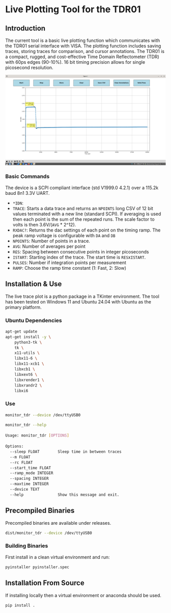 # Live Plotting Tool for the TDR01

## Introduction
The current tool is a basic live plotting function which communicates with the TDR01 serial interface with VISA.
The plotting function includes saving traces, storing traces for comparison, and cursor annotations.
The TDR01 is a compact, rugged, and cost-effective Time Domain Reflectometer (TDR) with 60ps edges (90-10%).
16 bit timing precision allows for single picosecond resolution.


![Live Plotting Tool for the TDR01](trace-screenshot.png)


### Basic Commands

The device is a SCPI compliant interface (std V1999.0 4.2.1) over a 115.2k baud 8n1 3.3V UART.
+ `*IDN`: 
+ `TRACE`: Starts a data trace and returns an `NPOINTS` long CSV of 12 bit values terminated with a new line (standard SCPI). If averaging is used then each point is the sum of the repeated runs. The scale factor to volts is then 3.6V/(`AVG` * 2^12).
+ `RXDAC?`: Returns the dac settings of each point on the timing ramp. The peak ramp voltage is configurable with `DA` and `DB`
+ `NPOINTS`: Number of points in a trace.
+ `AVG`: Number of averages per point
+ `RES`: Spacing between consecutive points in integer picoseconds 
+ `ISTART`: Starting index of the trace. The start time is `RES`x`ISTART`.
+ `PULSES`: Number if integration points per measurement
+ `RAMP`: Choose the ramp time constant (1: Fast, 2: Slow)


## Installation & Use 
The live trace plot is a python package in a TKinter environment.
The tool has been tested on Windows 11 and Ubuntu 24.04 with Ubuntu as the primary platform.

### Ubuntu Dependencies
```bash
apt-get update
apt-get install -y \
    python3-tk \
    tk \
    x11-utils \
    libx11-6 \
    libx11-xcb1 \
    libxcb1 \
    libxext6 \
    libxrender1 \
    libxrandr2 \
    libxi6
```
### Use
```bash
monitor_tdr --device /dev/ttyUSB0
```

```bash
monitor_tdr --help

Usage: monitor_tdr [OPTIONS]

Options:
  --sleep FLOAT        Sleep time in between traces
  --m FLOAT
  --rc FLOAT
  --start_time FLOAT
  --ramp_mode INTEGER
  --spacing INTEGER
  --maxtime INTEGER
  --device TEXT
  --help               Show this message and exit.
```

## Precompiled Binaries
Precompiled binaries are available under releases.

```bash
dist/monitor_tdr --device /dev/ttyUSB0
```

### Building Binaries
First install in a clean virtual environment and run:
```bash
pyinstaller pyinstaller.spec
```


## Installation From Source
If installing locally then a virtual environment or anaconda should be used.

```bash
pip install .
```

